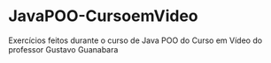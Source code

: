 # JavaPOO-CursoemVideo
 Exercícios feitos durante o curso de Java POO do Curso em Vídeo do professor Gustavo Guanabara
